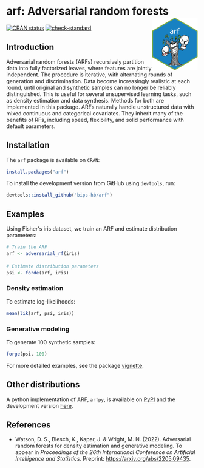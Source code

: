 # arf: Adversarial random forests <a href='https://bips-hb.github.io/arf/'><img src='man/figures/logo.png' align="right" height="139" /></a>

<!-- badges: start -->
[![CRAN status](https://www.r-pkg.org/badges/version/arf)](https://cran.r-project.org/package=arf)
[![check-standard](https://github.com/bips-hb/arf/actions/workflows/check-standard.yaml/badge.svg)](https://github.com/bips-hb/arf/actions/workflows/check-standard.yaml)
<!-- badges: end -->

## Introduction
Adversarial random forests (ARFs) recursively partition data into fully factorized leaves, where features are jointly independent. The procedure is iterative, with alternating rounds of generation and discrimination. Data become increasingly realistic at each round, until original and synthetic samples can no longer be reliably distinguished. This is useful for several unsupervised learning tasks, such as density estimation and data synthesis. Methods for both are implemented in this package. ARFs naturally handle unstructured data with mixed continuous and categorical covariates. They inherit many of the benefits of RFs, including speed, flexibility, and solid performance with default parameters. 


## Installation
The `arf` package is available on `CRAN`:
```R
install.packages("arf")
```
To install the development version from GitHub using `devtools`, run:
```R
devtools::install_github("bips-hb/arf")
```

## Examples
Using Fisher's iris dataset, we train an ARF and estimate distribution parameters:
```R
# Train the ARF
arf <- adversarial_rf(iris)

# Estimate distribution parameters
psi <- forde(arf, iris)
```

### Density estimation
To estimate log-likelihoods:
```R
mean(lik(arf, psi, iris))
```

### Generative modeling
To generate 100 synthetic samples: 
```R
forge(psi, 100)
```

For more detailed examples, see the package [vignette](https://bips-hb.github.io/arf/articles/vignette.html).

## Other distributions
A python implementation of ARF, `arfpy`, is available on [PyPI](https://pypi.org/project/arfpy/) and the development version  [here](https://github.com/bips-hb/arfpy).

## References
* Watson, D. S., Blesch, K., Kapar, J. & Wright, M. N. (2022). Adversarial random forests for density estimation and generative modeling. To appear in *Proceedings of the 26th International Conference on Artificial Intelligence and Statistics*. Preprint: https://arxiv.org/abs/2205.09435.
